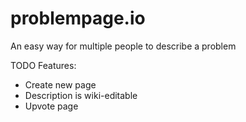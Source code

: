 problempage.io
==============

An easy way for multiple people to describe a problem


TODO Features:
* Create new page
* Description is wiki-editable
* Upvote page
